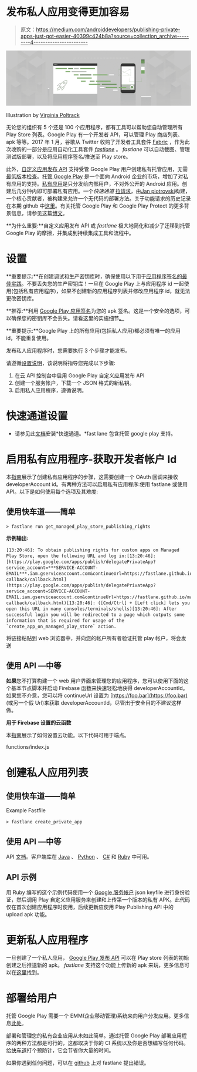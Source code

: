 # 发布私人应用变得更加容易

> 原文：<https://medium.com/androiddevelopers/publishing-private-apps-just-got-easier-40399c424b8a?source=collection_archive---------4----------------------->

![](img/9dfcd6e8d26b7f626a57b18aefe0a8b7.png)

Illustration by [Virginia Poltrack](https://twitter.com/VPoltrack)

无论您的组织有 5 个还是 100 个应用程序，都有工具可以帮助您自动管理所有 Play Store 列表。Google Play 有一个开发者 API，可以管理 Play 商店列表、apk 等等。2017 年 1 月，谷歌从 Twitter 收购了开发者工具套件 [Fabric](http://fabric.io/blog/fabric-joins-google/) ，作为此次收购的一部分是应用自动化工具套件 [*fastlane*](https://fastlane.tools/) 。 *fastlane* 可以自动截图、管理测试版部署，以及将应用程序签名/推送至 Play store。

此外，[自定义应用发布 API](https://developers.google.com/android/work/play/custom-app-api/get-started) 支持受管 Google Play 用户创建私有托管应用，无需[最低版本检查](https://developer.android.com/distribute/best-practices/develop/target-sdk)。[托管 Google Play](https://support.google.com/googleplay/work/answer/6137711?hl=en) 是一个面向 Android 企业的市场，增加了对私有应用的支持。[私有应用](https://support.google.com/a/answer/2494992?hl=en)是只分发给内部用户，不对外公开的 Android 应用。创建后几分钟内即可部署私有应用。一个*快速通道* [拉请求](https://github.com/fastlane/fastlane/pull/13421)，由[Jan piotrovski](https://github.com/janpio)构建，一个核心贡献者，被构建来允许一个无代码的部署方法。关于功能请求的历史记录在本期 github 中[这里](https://github.com/fastlane/fastlane/issues/13122)。有关托管 Google Play 和 Google Play Protect 的更多背景信息，请参见这篇[博文](https://www.blog.google/products/android-enterprise/safely-and-quickly-distribute-private-enterprise-apps-google-play/)。

**为什么重要:**自定义应用发布 API 或 *fastlane* 极大地简化和减少了迁移到托管 Google Play 的摩擦，并集成到持续集成工具和流程中。

# 设置

**重要提示:**在创建调试和生产密钥库时，确保使用以下用于[应用程序签名的最佳实践](https://developer.android.com/studio/publish/app-signing)。不要丢失您的生产密钥库！一旦在 Google Play 上与应用程序 id 一起使用(包括私有应用程序)，如果不创建新的应用程序列表并修改应用程序 id，就无法更改密钥库。

**推荐:**利用 [Google Play 应用签名](https://developer.android.com/studio/publish/app-signing#google-play-app-signing)为您的 apk 签名。这是一个安全的选项，可以确保您的密钥库不会丢失。请看这里的实施细节[。](https://support.google.com/googleplay/android-developer/answer/7384423?hl=en)

**重要提示:**Google Play 上的所有应用(包括私人应用)都必须有唯一的应用 id，不能重复使用。

发布私人应用程序时，您需要执行 3 个步骤才能发布。

请遵循[设置说明](https://developers.google.com/android/work/play/custom-app-api/get-started)，该说明将指导您完成以下步骤:

1.  在云 API 控制台中启用 Google Play 自定义应用发布 API
2.  创建一个服务帐户，下载一个 JSON 格式的新私钥。
3.  启用私人应用程序，遵循说明。

# 快速通道设置

*   请参见此[文档](https://docs.fastlane.tools/getting-started/android/setup/)安装*快速通道。*fast lane 包含托管 google play 支持。

# 启用私有应用程序-获取开发者帐户 Id

本[指南](https://developers.google.com/android/work/play/custom-app-api/get-started)展示了创建私有应用程序的步骤，这需要创建一个 OAuth 回调来接收 developerAccount id。有两种方法可以启用私有应用程序:使用 fastlane 或使用 API。以下是如何使用每个选项及其难度:

## 使用快车道——简单

```
> fastlane run get_managed_play_store_publishing_rights
```

**示例输出:**

```
[13:20:46]: To obtain publishing rights for custom apps on Managed Play Store, open the following URL and log in:[13:20:46]: [https://play.google.com/apps/publish/delegatePrivateApp?service_account=***SERVICE-ACCOUNT-EMAIL***.iam.gserviceaccount.com&continueUrl=https://fastlane.github.io/managed_google_play-callback/callback.html](https://play.google.com/apps/publish/delegatePrivateApp?service_account=SERVICE-ACCOUNT-EMAIL.iam.gserviceaccount.com&continueUrl=https://fastlane.github.io/managed_google_play-callback/callback.html)[13:20:46]: ([Cmd/Ctrl] + [Left click] lets you open this URL in many consoles/terminals/shells)[13:20:46]: After successful login you will be redirected to a page which outputs some information that is required for usage of the `create_app_on_managed_play_store` action.
```

将链接粘贴到 web 浏览器中，并向您的帐户所有者验证托管 play 帐户，将会发送

## 使用 API —中等

**如果**您不打算构建一个 web 用户界面来管理您的应用程序，您可以使用下面的这个基本节点脚本并启动 Firebase 函数来快速轻松地获得 developerAccountId。如果您不介意，您可以将 continueUrl 设置为 [https://foo.bar](https://foo.bar) (或另一个假 Url)来获取 developerAccountId，尽管出于安全目的不建议这样做。

**用于 Firebase 设置的云函数**

本[指南](https://firebase.google.com/docs/functions/get-started)展示了如何设置云功能。以下代码可用于端点。

functions/index.js

# 创建私人应用列表

## 使用快车道——简单

Example Fastfile

```
> fastlane create_private_app
```

## 使用 API —中等

API [文档](https://developers.google.com/android/work/play/custom-app-api/publish)。客户端库在 [Java](https://developers.google.com/api-client-library/java/apis/playcustomapp/v1) 、 [Python](https://developers.google.com/api-client-library/python/apis/playcustomapp/v1) 、 [C#](https://developers.google.com/api-client-library/dotnet/apis/playcustomapp/v1) 和 [Ruby](https://developers.google.com/api-client-library/ruby/apis/playcustomapp/v1) 中可用。

## API 示例

用 Ruby 编写的这个示例代码使用一个 [Google 服务帐户](https://developers.google.com/android/work/play/custom-app-api/get-started#create_a_service_account) json keyfile 进行身份验证，然后调用 Play 自定义应用服务来创建和上传第一个版本的私有 APK。此代码仅在首次创建应用程序时使用，后续更新应使用 Play Publishing API 中的 upload apk 功能。

# 更新私人应用程序

一旦创建了一个私人应用， [Google Play 发布 API](https://developers.google.com/android-publisher/) 可以在 Play store 列表的初始创建之后推送新的 apk。 *fastlane* 支持这个功能上传新的 apk 来玩，更多信息可以在[这里](https://docs.fastlane.tools/getting-started/android/release-deployment/)找到。

# 部署给用户

托管 Google Play 需要一个 EMM(企业移动管理)系统来向用户分发应用。更多信息[此处](https://support.google.com/googleplay/work/answer/6145139?hl=en)。

部署和管理您的私有企业应用从未如此简单。通过托管 Google Play 部署应用程序的两种方法都是可行的，这都取决于你的 CI 系统以及你是否想编写任何代码。给[快车道](https://fastlane.tools)打个预防针，它会节省你大量的时间。

如果你遇到任何问题，可以在 [github](https://github.com/fastlane/fastlane/issues) 上对 fastlane 提出错误。